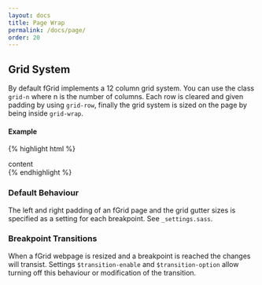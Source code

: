 ```yaml
---
layout: docs
title: Page Wrap
permalink: /docs/page/
order: 20
---
```


## Grid System

By default fGrid implements a 12 column grid system. You can use the class `grid-n` where n is the number of columns. Each row is cleared and given padding by using `grid-row`, finally the grid system is sized on the page by being inside `grid-wrap`.

#### Example

{% highlight html %}
<div class="grid-wrap">
  content
</div>
{% endhighlight %}

### Default Behaviour

The left and right padding of an fGrid page and the grid gutter sizes is specified as a setting for each breakpoint. See `_settings.sass`.

### Breakpoint Transitions

When a fGrid webpage is resized and a breakpoint is reached the changes will transist. Settings `$transition-enable` and `$transition-option` allow turning off this behaviour or modification of the transition.
